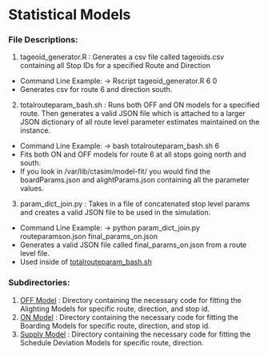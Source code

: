 # Statistical Models

### 

### File Descriptions:

1. tageoid_generator.R : Generates a csv file called tageoids.csv containing all Stop IDs for a specified Route and Direction
  * Command Line Example: -> Rscript tageoid_generator.R 6 0
  * Generates csv for route 6 and direction south.
2. totalrouteparam_bash.sh : Runs both OFF and ON models for a specified route. Then generates a valid JSON file which is attached to a larger JSON dictionary of all route level parameter estimates maintained on the instance.
  * Command Line Example: -> bash totalrouteparam_bash.sh 6
  * Fits both ON and OFF models for route 6 at all stops going north and south.
  * If you look in /var/lib/ctasim/model-fit/ you would find the boardParams.json and alightParams.json containing all the parameter values.
3. param_dict_join.py : Takes in a file of concatenated stop level params and creates a valid JSON file to be used in the simulation.
  * Command Line Example: -> python param_dict_join.py  routeparamson.json final_params_on.json
  * Generates a valid JSON file called final_params_on.json from a route level file.
  * Used inside of [totalrouteparam_bash.sh](./totalrouteparam_bash.sh)


### Subdirectories: 
1. [OFF Model](https://github.com/dssg/dssg-cta-project/tree/master/stat-models/passenger_off_models) : Directory containing the necessary code for fitting the Alighting Models for specific route, direction, and stop id.
2. [ON Model](https://github.com/dssg/dssg-cta-project/tree/master/stat-models/passenger_on_models) : Directory containing the necessary code for fitting the Boarding Models for specific route, direction, and stop id.
3. [Supply Model](https://github.com/dssg/dssg-cta-project/tree/master/stat-models/supplyside_models) : Directory containing the necessary code for fitting the Schedule Deviation Models for specific route, direction.

